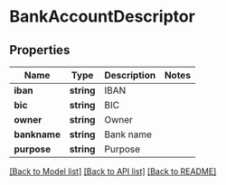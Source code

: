 # BankAccountDescriptor

## Properties
Name | Type | Description | Notes
------------ | ------------- | ------------- | -------------
**iban** | **string** | IBAN | 
**bic** | **string** | BIC | 
**owner** | **string** | Owner | 
**bankname** | **string** | Bank name | 
**purpose** | **string** | Purpose | 

[[Back to Model list]](../README.md#documentation-for-models) [[Back to API list]](../README.md#documentation-for-api-endpoints) [[Back to README]](../README.md)


